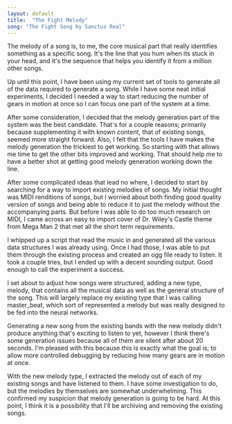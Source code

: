 ```yaml
---
layout: default
title:  "The Fight Melody"
song: "The Fight Song by Sanctus Real"
---
```


The melody of a song is, to me, the core musical part that really identifies
something as a specific song. It's the line that you hum when its stuck in your
head, and it's the sequence that helps you identify it from a million other
songs.

Up until this point, I have been using my current set of tools to generate all
of the data required to generate a song. While I have some neat initial
experiments, I decided I needed a way to start reducing the number of gears in
motion at once so I can focus one part of the system at a time.

After some consideration, I decided that the melody generation part of the
system was the best candidate. That's for a couple reasons; primarily because
supplementing it with known content, that of existing songs, seemed more
straight forward. Also, I felt that the tools I have makes the melody generation
the trickiest to get working. So starting with that allows me time to get the
other bits improved and working. That should help me to have a better shot at
getting good melody generation working down the line.

After some complicated ideas that lead no where, I decided to start by searching
for a way to import existing melodies of songs. My initial thought was MIDI
renditions of songs, but I worried about both finding good quality version of
songs and being able to reduce it to just the melody without the accompanying
parts. But before I was able to do too much research on MIDI, I came across an
easy to import cover of Dr. Wiley's Castle theme from Mega Man 2 that met all
the short term requirements.

I whipped up a script that read the music in and generated all the various data
structures I was already using. Once I had those, I was able to put them through
the existing process and created an ogg file ready to listen. It took a couple
tries, but I ended up with a decent sounding output. Good enough to call the
experiment a success.

I set about to adjust how songs were structured, adding a new type, melody, that
contains all the musical data as well as the general structure of the song. This
will largely replace my existing type that I was calling master_beat, which sort
of represented a melody but was really designed to be fed into the neural
networks.

Generating a new song from the existing bands with the new melody didn't produce
anything that's exciting to listen to yet, however I think there's some
generation issues because all of them are silent after about 20 seconds. I'm
pleased with this because this is exactly what the goal is; to allow more
controlled debugging by reducing how many gears are in motion at once.

With the new melody type, I extracted the melody out of each of my existing
songs and have listened to them. I have some investigation to do, but the
melodies by themselves are somewhat underwhelming. This confirmed my suspicion
that melody generation is going to be hard. At this point, I think it is a
possibility that I'll be archiving and removing the existing songs.
